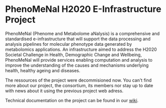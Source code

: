 # PhenoMeNal H2020 E-Infrastructure Project

PhenoMeNal (Phenome and Metabolome aNalysis) is a comprehensive and standardised e-infrastructure that will support the data processing and analysis pipelines for molecular phenotype data generated by metabolomics applications. An infrastructure aimed to address the H2020 Societal Challenge in Health, Demographic Change and Wellbeing, PhenoMeNal will provide services enabling computation and analysis to improve the understanding of the causes and mechanisms underlying health, healthy ageing and diseases.

The ressources of the project were decommisioned now. You can't find more about our project, the consortium, its members nor stay up to date with news about it using the previous project web adress. 

Technical documentation on the project can be found in our [wiki](https://github.com/phnmnl/phenomenal-h2020/wiki).
